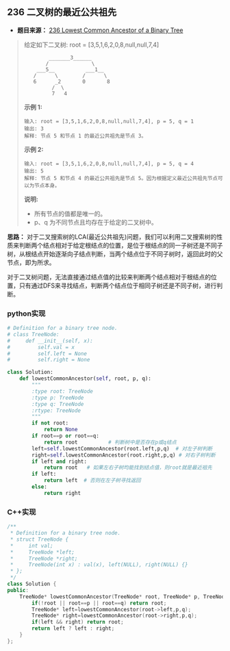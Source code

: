 ## 236 二叉树的最近公共祖先

* **题目来源：** [236 Lowest Common Ancestor of a Binary Tree](https://leetcode-cn.com/problems/lowest-common-ancestor-of-a-binary-tree/)

> 给定如下二叉树:  root = [3,5,1,6,2,0,8,null,null,7,4]
>
> ```
>         _______3______
>        /              \
>     ___5__          ___1__
>    /      \        /      \
>    6      _2       0       8
>          /  \
>          7   4
> ```
>
> **示例 1:**
>
> ```
> 输入: root = [3,5,1,6,2,0,8,null,null,7,4], p = 5, q = 1
> 输出: 3
> 解释: 节点 5 和节点 1 的最近公共祖先是节点 3。
> ```
>
> **示例 2:**
>
> ```
> 输入: root = [3,5,1,6,2,0,8,null,null,7,4], p = 5, q = 4
> 输出: 5
> 解释: 节点 5 和节点 4 的最近公共祖先是节点 5。因为根据定义最近公共祖先节点可以为节点本身。
> ```
>
> **说明:**
>
> - 所有节点的值都是唯一的。
> - p、q 为不同节点且均存在于给定的二叉树中。

**思路：** 对于二叉搜索树的LCA(最近公共祖先)问题，我们可以利用二叉搜索树的性质来判断两个结点相对于给定根结点的位置，是位于根结点的同一子树还是不同子树，从根结点开始逐渐向子结点判断，当两个结点位于不同子树时，返回此时的父节点，即为所求。

对于二叉树问题，无法直接通过结点值的比较来判断两个结点相对于根结点的位置，只有通过DFS来寻找结点，判断两个结点位于相同子树还是不同子树，进行判断。

### python实现

```python
# Definition for a binary tree node.
# class TreeNode:
#     def __init__(self, x):
#         self.val = x
#         self.left = None
#         self.right = None

class Solution:
    def lowestCommonAncestor(self, root, p, q):
        """
        :type root: TreeNode
        :type p: TreeNode
        :type q: TreeNode
        :rtype: TreeNode
        """
        if not root:
            return None
        if root==p or root==q:
            return root          # 判断树中是否存在p或q结点
        left=self.lowestCommonAncestor(root.left,p,q)  # 对左子树判断
        right=self.lowestCommonAncestor(root.right,p,q) # 对右子树判断
        if left and right:
            return root   # 如果左右子树均能找到结点值，则root就是最近祖先
        if left:
            return left  # 否则在左子树寻找返回
        else:
            return right
```

### C++实现

```C++
/**
 * Definition for a binary tree node.
 * struct TreeNode {
 *     int val;
 *     TreeNode *left;
 *     TreeNode *right;
 *     TreeNode(int x) : val(x), left(NULL), right(NULL) {}
 * };
 */
class Solution {
public:
    TreeNode* lowestCommonAncestor(TreeNode* root, TreeNode* p, TreeNode* q) {
        if(!root || root==p || root==q) return root;
        TreeNode* left=lowestCommonAncestor(root->left,p,q);
        TreeNode* right=lowestCommonAncestor(root->right,p,q);
        if(left && right) return root;
        return left ? left : right;
    }
};
```

